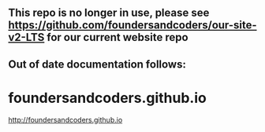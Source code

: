 This repo is no longer in use, please see https://github.com/foundersandcoders/our-site-v2-LTS for our current website repo
---

Out of date documentation follows:
---

foundersandcoders.github.io
===========================
http://foundersandcoders.github.io
